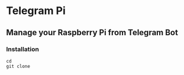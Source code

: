 # Telegram Pi
## Manage your Raspberry Pi from Telegram Bot
### Installation
```shell
cd
git clone 
```